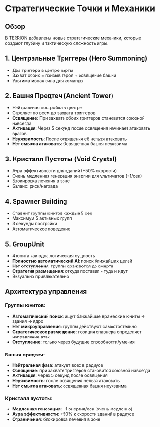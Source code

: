 # Стратегические Точки и Механики

## Обзор

В TERRION добавлены новые стратегические механики, которые создают глубину и тактическую сложность игры.

## 1. Центральные Триггеры (Hero Summoning)
- Два триггера в центре карты
- Захват обоих = призыв героя + освящение башни
- Ультимативная сила для команды

## 2. Башня Предтеч (Ancient Tower)
- Нейтральная постройка в центре
- Стреляет по всем до захвата триггеров
- **Освящение**: При захвате обоих триггеров становится союзной навсегда
- **Активация**: Через 5 секунд после освящения начинает атаковать врагов
- **Неуязвимость**: После освящения её нельзя атаковать
- **Нет смысла атаковать**: Освященная башня неуязвима

## 3. Кристалл Пустоты (Void Crystal)
- Аура эффективности для зданий (+50% скорости)
- Очень медленная генерация энергии для ультиматов (+1/сек)
- Блокировка лечения в зоне
- Баланс: риск/награда

## 4. Spawner Building
- Спавнит группы юнитов каждые 5 сек
- Максимум 5 активных групп
- 3 секунды постройки
- Автоматическое поведение

## 5. GroupUnit
- 4 юнита как одна логическая сущность
- **Полностью автоматический AI**: поиск ближайших целей
- **Нет отступления**: группы сражаются до смерти
- **Стратегия размещения**: откуда поставил - туда и идут
- Визуально привлекательно

## Архитектура управления

### Группы юнитов:
- **Автоматический поиск**: ищут ближайшие вражеские юниты → здания → ядро
- **Нет микроуправления**: группы действуют самостоятельно
- **Стратегическое размещение**: позиция спавнера определяет направление атак
- **Отступление**: только через будущие способности/умения

### Башня предтеч:
- **Нейтральная фаза**: атакует всех в радиусе
- **Освящение**: при захвате триггеров становится союзной навсегда
- **Активация**: через 5 секунд после освящения
- **Неуязвимость**: после освящения нельзя атаковать
- **Нет смысла атаковать**: освященная башня неуязвима

### Кристалл пустоты:
- **Медленная генерация**: +1 энергия/сек (очень медленно)
- **Аура эффективности**: +50% к скорости зданий в радиусе
- **Ограничения**: блокировка лечения в зоне
 